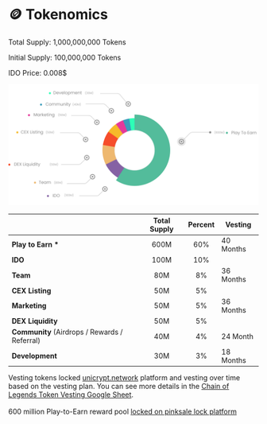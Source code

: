 # 🪙 Tokenomics

Total Supply: 1,000,000,000 Tokens

Initial Supply: 100,000,000 Tokens

IDO Price: 0.008$

![](.gitbook/assets/tokenomics.png)

|                                               | Total Supply | Percent | Vesting   |
| --------------------------------------------- | :----------: | :-----: | --------- |
| **Play to Earn \***                           |     600M     |   60%   | 40 Months |
| **IDO**                                       |     100M     |   10%   |           |
| **Team**                                      |      80M     |    8%   | 36 Months |
| **CEX Listing**                               |      50M     |    5%   |           |
| **Marketing**                                 |      50M     |    5%   | 36 Months |
| **DEX Liquidity**                             |      50M     |    5%   |           |
| **Community** (Airdrops / Rewards / Referral) |      40M     |    4%   | 24 Month  |
| **Development**                               |      30M     |    3%   | 18 Months |

Vesting tokens locked [unicrypt.network](https://app.unicrypt.network/amm/pancake-v2/token/0x4027d91eCD3140e53AE743d657549adfeEbB27AB) platform and vesting over time based on the vesting plan. You can see more details in the [Chain of Legends Token Vesting Google Sheet](https://docs.google.com/spreadsheets/d/1Z-Gc0C3G\_frqcQPOv7BdwGo-QaTbgm2UpO9uVBXfHR8/edit?usp=sharing).\
\
600 million Play-to-Earn reward pool [locked on pinksale lock platform](https://www.pinksale.finance/pinklock/record/1012776?chain=BSC)
